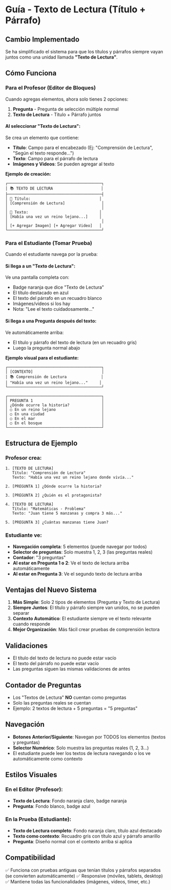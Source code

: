 # Guía - Texto de Lectura (Título + Párrafo)

## Cambio Implementado

Se ha simplificado el sistema para que los títulos y párrafos siempre vayan juntos como una unidad llamada **"Texto de Lectura"**.

## Cómo Funciona

### Para el Profesor (Editor de Bloques)

Cuando agregas elementos, ahora solo tienes 2 opciones:

1. **Pregunta** - Pregunta de selección múltiple normal
2. **Texto de Lectura** - Título + Párrafo juntos

#### Al seleccionar "Texto de Lectura":

Se crea un elemento que contiene:
- **Título**: Campo para el encabezado (Ej: "Comprensión de Lectura", "Según el texto responde...")
- **Texto**: Campo para el párrafo de lectura
- **Imágenes y Videos**: Se pueden agregar al texto

**Ejemplo de creación:**
```
┌─────────────────────────────────────────┐
│ 📚 TEXTO DE LECTURA                     │
├─────────────────────────────────────────┤
│ 📝 Título:                              │
│ [Comprensión de Lectura]                │
│                                         │
│ 📄 Texto:                               │
│ [Había una vez un reino lejano...]     │
│                                         │
│ [+ Agregar Imagen] [+ Agregar Video]   │
└─────────────────────────────────────────┘
```

### Para el Estudiante (Tomar Prueba)

Cuando el estudiante navega por la prueba:

#### Si llega a un "Texto de Lectura":
Ve una pantalla completa con:
- Badge naranja que dice "Texto de Lectura"
- El título destacado en azul
- El texto del párrafo en un recuadro blanco
- Imágenes/videos si los hay
- Nota: "Lee el texto cuidadosamente..."

#### Si llega a una Pregunta después del texto:
Ve automáticamente arriba:
- El título y párrafo del texto de lectura (en un recuadro gris)
- Luego la pregunta normal abajo

**Ejemplo visual para el estudiante:**

```
┌─────────────────────────────────────────┐
│ [CONTEXTO]                              │
│ 📚 Comprensión de Lectura               │
│ "Había una vez un reino lejano..."     │
└─────────────────────────────────────────┘

┌─────────────────────────────────────────┐
│ PREGUNTA 1                              │
│ ¿Dónde ocurre la historia?              │
│ ○ En un reino lejano                    │
│ ○ En una ciudad                         │
│ ○ En el mar                             │
│ ○ En el bosque                          │
└─────────────────────────────────────────┘
```

## Estructura de Ejemplo

### Profesor crea:
```
1. [TEXTO DE LECTURA]
   Título: "Comprensión de Lectura"
   Texto: "Había una vez un reino lejano donde vivía..."

2. [PREGUNTA 1] ¿Dónde ocurre la historia?

3. [PREGUNTA 2] ¿Quién es el protagonista?

4. [TEXTO DE LECTURA]
   Título: "Matemáticas - Problema"
   Texto: "Juan tiene 5 manzanas y compra 3 más..."

5. [PREGUNTA 3] ¿Cuántas manzanas tiene Juan?
```

### Estudiante ve:
- **Navegación completa**: 5 elementos (puede navegar por todos)
- **Selector de preguntas**: Solo muestra 1, 2, 3 (las preguntas reales)
- **Contador**: "3 preguntas"
- **Al estar en Pregunta 1 o 2**: Ve el texto de lectura arriba automáticamente
- **Al estar en Pregunta 3**: Ve el segundo texto de lectura arriba

## Ventajas del Nuevo Sistema

1. **Más Simple**: Solo 2 tipos de elementos (Pregunta y Texto de Lectura)
2. **Siempre Juntos**: El título y párrafo siempre van unidos, no se pueden separar
3. **Contexto Automático**: El estudiante siempre ve el texto relevante cuando responde
4. **Mejor Organización**: Más fácil crear pruebas de comprensión lectora

## Validaciones

- El título del texto de lectura no puede estar vacío
- El texto del párrafo no puede estar vacío
- Las preguntas siguen las mismas validaciones de antes

## Contador de Preguntas

- Los "Textos de Lectura" **NO** cuentan como preguntas
- Solo las preguntas reales se cuentan
- Ejemplo: 2 textos de lectura + 5 preguntas = "5 preguntas"

## Navegación

- **Botones Anterior/Siguiente**: Navegan por TODOS los elementos (textos y preguntas)
- **Selector Numérico**: Solo muestra las preguntas reales (1, 2, 3...)
- El estudiante puede leer los textos de lectura navegando o los ve automáticamente como contexto

## Estilos Visuales

### En el Editor (Profesor):
- **Texto de Lectura**: Fondo naranja claro, badge naranja
- **Pregunta**: Fondo blanco, badge azul

### En la Prueba (Estudiante):
- **Texto de Lectura completo**: Fondo naranja claro, título azul destacado
- **Texto como contexto**: Recuadro gris con título azul y párrafo amarillo
- **Pregunta**: Diseño normal con el contexto arriba si aplica

## Compatibilidad

✅ Funciona con pruebas antiguas que tenían títulos y párrafos separados (se convierten automáticamente)
✅ Responsive (móviles, tablets, desktop)
✅ Mantiene todas las funcionalidades (imágenes, videos, timer, etc.)

